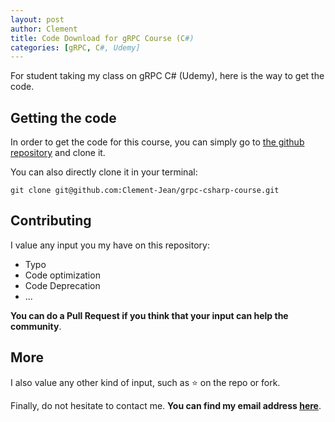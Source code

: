 ```yaml
---
layout: post
author: Clement
title: Code Download for gRPC Course (C#)
categories: [gRPC, C#, Udemy]
---
```


For student taking my class on gRPC C# (Udemy), here is the way to get the code.

## Getting the code

In order to get the code for this course, you can simply go to [the github repository](https://github.com/Clement-Jean/grpc-csharp-course) and clone it.

You can also directly clone it in your terminal:

```shell
git clone git@github.com:Clement-Jean/grpc-csharp-course.git
```

## Contributing

I value any input you my have on this repository:

- Typo
- Code optimization
- Code Deprecation
- ...

**You can do a Pull Request if you think that your input can help the community**.

## More

I also value any other kind of input, such as :star: on the repo or fork.

Finally, do not hesitate to contact me. **You can find my email address [here](https://clement-jean.github.io/about/)**.